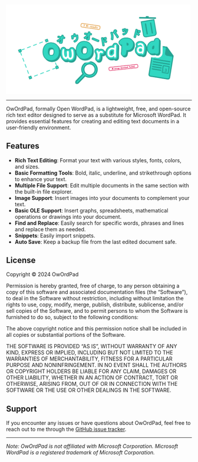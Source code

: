 <img src="https://github.com/flarom/OwOrdPad/blob/main/Resources/logo.png?raw=true" alt="Logo" width="500">

---

OwOrdPad, formally Open WordPad, is a lightweight, free, and open-source rich text editor designed to serve as a substitute for Microsoft WordPad. It provides essential features for creating and editing text documents in a user-friendly environment.

## Features

- **Rich Text Editing**:			Format your text with various styles, fonts, colors, and sizes.
- **Basic Formatting Tools**:	Bold, italic, underline, and strikethrough options to enhance your text.
- **Multiple File Support**:	Edit multiple documents in the same section with the built-in file explorer.
- **Image Support**:					Insert images into your documents to complement your text.
- **Basic OLE Support**:			Insert graphs, spreadsheets, mathematical operations or drawings into your document.
- **Find and Replace**:				Easily search for specific words, phrases and lines and replace them as needed.
- **Snippets**:								Easily import snippets.
- **Auto Save**:							Keep a backup file from the last edited document safe.

## License
Copyright © 2024 OwOrdPad

Permission is hereby granted, free of charge, to any person obtaining a copy of this software and associated documentation files (the “Software”), to deal in the Software without restriction, including without limitation the rights to use, copy, modify, merge, publish, distribute, sublicense, and/or sell copies of the Software, and to permit persons to whom the Software is furnished to do so, subject to the following conditions:

The above copyright notice and this permission notice shall be included in all copies or substantial portions of the Software.

THE SOFTWARE IS PROVIDED “AS IS”, WITHOUT WARRANTY OF ANY KIND, EXPRESS OR IMPLIED, INCLUDING BUT NOT LIMITED TO THE WARRANTIES OF MERCHANTABILITY, FITNESS FOR A PARTICULAR PURPOSE AND NONINFRINGEMENT. IN NO EVENT SHALL THE AUTHORS OR COPYRIGHT HOLDERS BE LIABLE FOR ANY CLAIM, DAMAGES OR OTHER LIABILITY, WHETHER IN AN ACTION OF CONTRACT, TORT OR OTHERWISE, ARISING FROM, OUT OF OR IN CONNECTION WITH THE SOFTWARE OR THE USE OR OTHER DEALINGS IN THE SOFTWARE.

## Support

If you encounter any issues or have questions about OwOrdPad, feel free to reach out to me through the [GitHub issue tracker](https://github.com/flarom/OwOrdPad/issues).

---

*Note: OwOrdPad is not affiliated with Microsoft Corporation. Microsoft WordPad is a registered trademark of Microsoft Corporation.*
